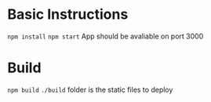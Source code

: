 # Basic Instructions

`npm install`
`npm start`
App should be avaliable on port 3000

# Build

`npm build`
`./build` folder is the static files to deploy
